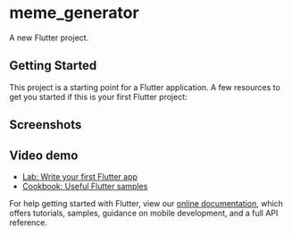 # meme_generator
A new Flutter project.

## Getting Started
This project is a starting point for a Flutter application.
A few resources to get you started if this is your first Flutter project:

## Screenshots
## Video demo

- [Lab: Write your first Flutter app](https://flutter.dev/docs/get-started/codelab)
- [Cookbook: Useful Flutter samples](https://flutter.dev/docs/cookbook)

For help getting started with Flutter, view our
[online documentation](https://flutter.dev/docs), which offers tutorials,
samples, guidance on mobile development, and a full API reference.
